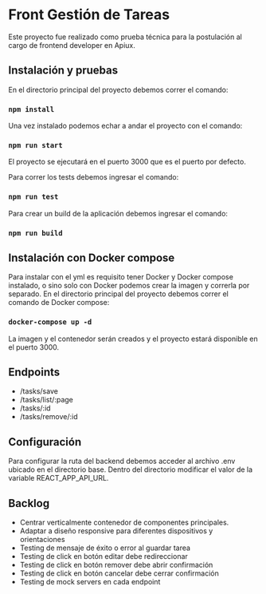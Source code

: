 # Front Gestión de Tareas

Este proyecto fue realizado como prueba técnica para la postulación al cargo de frontend developer en Apiux.

## Instalación y pruebas

En el directorio principal del proyecto debemos correr el comando:

### `npm install`

Una vez instalado podemos echar a andar el proyecto con el comando:

### `npm run start`

El proyecto se ejecutará en el puerto 3000 que es el puerto por defecto.

Para correr los tests debemos ingresar el comando:

### `npm run test`

Para crear un build de la aplicación debemos ingresar el comando:

### `npm run build`



## Instalación con Docker compose

Para instalar con el yml es requisito tener Docker y Docker compose instalado, o sino solo con Docker podemos crear la imagen y correrla por separado.
En el directorio principal del proyecto debemos correr el comando de Docker compose:

### `docker-compose up -d`

La imagen y el contenedor serán creados y el proyecto estará disponible en el puerto 3000.



## Endpoints

- /tasks/save
- /tasks/list/:page
- /tasks/:id
- /tasks/remove/:id


## Configuración

Para configurar la ruta del backend debemos acceder al archivo .env ubicado en el directorio base. Dentro del directorio modificar el valor de la variable REACT_APP_API_URL.

## Backlog

- Centrar verticalmente contenedor de componentes principales.
- Adaptar a diseño responsive para diferentes dispositivos y orientaciones
- Testing de mensaje de éxito o error al guardar tarea
- Testing de click en botón editar debe redireccionar
- Testing de click en botón remover debe abrir confirmación
- Testing de click en botón cancelar debe cerrar confirmación
- Testing de mock servers en cada endpoint